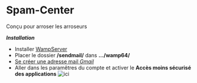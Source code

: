 # Spam-Center
Conçu pour arroser les arroseurs


***Installation***

+ Installer [WampServer](https://www.wampserver.com/)
+ Placer le dossier **/sendmail/** dans **.../wamp64/**
+ [Se créer une adresse mail *Gmail*](https://accounts.google.com/SignUp?hl=en)
+ Aller dans les paramêtres du compte et activer le **Accès moins sécurisé des applications** ![ici](https://manava.abricode.fr/images/aide/gmail_7.png)

